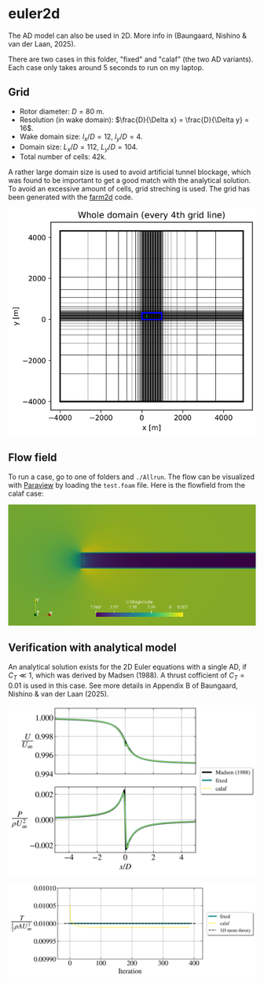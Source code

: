 # euler2d

The AD model can also be used in 2D. More info in (Baungaard, Nishino & van der Laan, 2025).

There are two cases in this folder, "fixed" and "calaf" (the two AD variants). Each case only takes around 5 seconds to run on my laptop.

## Grid

- Rotor diameter: $D = 80$ m.
- Resolution (in wake domain): $\frac{D}{\Delta x} = \frac{D}{\Delta y} = 16$.
- Wake domain size: $l_x/D = 12$, $l_y/D = 4$.
- Domain size: $L_x/D = 112$, $L_y/D = 104$.
- Total number of cells: 42k.

A rather large domain size is used to avoid artificial tunnel blockage, which was found to be important to get a good match with the analytical solution. To avoid an excessive amount of cells, grid streching is used. The grid has been generated with the [farm2d](https://github.com/mchba/farm2d) code.

![](grid.png)

## Flow field

To run a case, go to one of folders and `./Allrun`. The flow can be visualized with [Paraview](https://www.paraview.org/) by loading the `test.foam` file. Here is the flowfield from the calaf case:

![](flow_field.png)



## Verification with analytical model

An analytical solution exists for the 2D Euler equations with a single AD, if $C_T \ll 1$, which was derived by Madsen (1988). A thrust cofficient of $C_T = 0.01$ is used in this case. See more details in Appendix B of Baungaard, Nishino & van der Laan (2025).


![](madsen_ad.png)


![](thrust_history.png)





